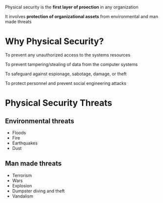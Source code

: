 Physical security is the **first layer of proection** in any organization

It involves **protection of organizational assets** from environmental and man made threats

# Why Physical Security?

To prevent any unauthorized access to the systems resources

To prevent tampering/stealing of data from the computer systems

To safeguard against espionage, sabotage, damage, or theft

To protect personnel and prevent social engineering attacks

# Physical Security Threats

## Environmental threats

- Floods
- Fire
- Earthquakes
- Dust

## Man made threats

- Terrorism
- Wars
- Explosion
- Dumpster diving and theft
- Vandalism